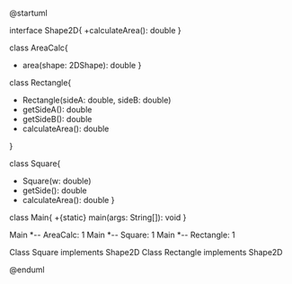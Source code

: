 @startuml

interface Shape2D{
+calculateArea(): double
}

class AreaCalc{
+ area(shape: 2DShape): double
}

class Rectangle{

+ Rectangle(sideA: double, sideB: double)
+ getSideA(): double
+ getSideB(): double
+ calculateArea(): double


}


class Square{

+ Square(w: double)
+ getSide(): double
+ calculateArea(): double
}

class Main{
+{static} main(args: String[]): void
}



Main *-- AreaCalc: 1
Main *-- Square: 1
Main *-- Rectangle: 1

Class Square implements Shape2D
Class Rectangle implements Shape2D

@enduml